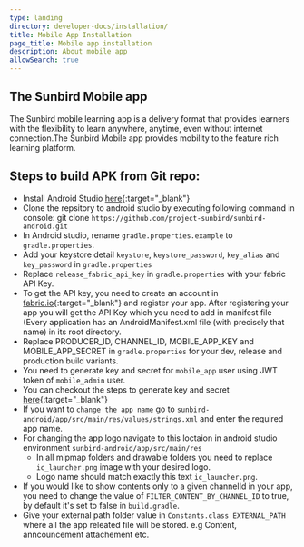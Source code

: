 ```yaml
---
type: landing
directory: developer-docs/installation/
title: Mobile App Installation
page_title: Mobile app installation
description: About mobile app
allowSearch: true
---
```

## The Sunbird Mobile app

The Sunbird mobile learning app is a delivery format that provides learners with the flexibility to learn anywhere, anytime, even without internet connection.The Sunbird Mobile app provides mobility to the feature rich learning platform.

## Steps to build APK from Git repo:

- Install Android Studio [here](https://developer.android.com/studio/index.html){:target="_blank"} 
- Clone the repsitory to android studio by executing following command in console:
  git clone  `https://github.com/project-sunbird/sunbird-android.git` 
- In Android studio, rename `gradle.properties.example` to `gradle.properties`.
- Add your keystore detail `keystore`, `keystore_password`, `key_alias` and `key_password` in `gradle.properties`
- Replace `release_fabric_api_key` in `gradle.properties` with your fabric API Key. 
- To get the API key, you need to create an account in [fabric.io](https://get.fabric.io/){:target="_blank"} and register your app. After registering your app you will get the API Key which you need to add in manifest file (Every application has an AndroidManifest.xml file (with precisely that name) in its root directory.
- Replace PRODUCER_ID, CHANNEL_ID, MOBILE_APP_KEY and MOBILE_APP_SECRET in `gradle.properties` for your dev, release and production build variants.
- You need to generate key and secret for `mobile_app` user using JWT token of `mobile_admin` user.
- You can checkout the steps to generate key and secret [here](https://github.com/project-sunbird/sunbird-devops/blob/master/Installation.md#step-6-generate-key-and-secrets-for-mobile-app){:target="_blank"}
- If you want to `change the app name` go to `sunbird-android/app/src/main/res/values/strings.xml` and enter the required app name.
- For changing the app logo navigate to this loctaion in android studio environment `sunbird-android/app/src/main/res`
    - In all mipmap folders and drawable folders you need to replace `ic_launcher.png` image with your desired logo.
    - Logo name should match exactly this text `ic_launcher.png`.
- If you would like to show contents only to a given channelId in your app, you need to change the value of `FILTER_CONTENT_BY_CHANNEL_ID` to true, by default it's set to false in `build.gradle`.
- Give your external path folder value in `Constants.class EXTERNAL_PATH` where all the app releated file will be stored. e.g Content, anncouncement attachement etc.
